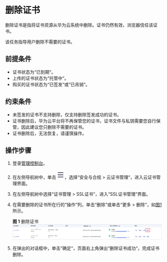 # 删除证书<a name="ZH-CN_TOPIC_0110866180"></a>

删除证书是指将证书资源从华为云系统中删除。证书仍然有效，浏览器信任该证书。

该任务指导用户删除不需要的证书。

## 前提条件<a name="zh-cn_topic_0000001124316649_zh-cn_topic_0110866180_section556861155951"></a>

-   证书状态为“已到期“。
-   上传的证书状态为“托管中“。
-   购买的证书状态为“已签发“或“已吊销“。

## 约束条件<a name="zh-cn_topic_0000001124316649_zh-cn_topic_0110866180_section101065361313"></a>

-   未签发的证书不支持删除，仅支持删除签发成功的证书。
-   证书删除后，华为云平台将不再保管您的证书，证书文件与私钥需要您自行保管，因此建议您只删除不需要的证书。
-   证书删除后，无法恢复，请谨慎操作。

## 操作步骤<a name="zh-cn_topic_0000001124316649_zh-cn_topic_0110866180_section408105191602"></a>

1.  登录[管理控制台](https://console.huaweicloud.com/)。
2.  在左侧导航树中，单击![](figures/icon-servicelist.png)，选择“安全与合规  \>  云证书管理“，进入云证书管理界面。
3.  在左侧导航树中选择“证书管理  \>  SSL证书“，进入“SSL证书管理“界面。

1.  在需要删除的证书所在行的“操作“列，单击“删除“或单击“更多 \> 删除“，如[图1](#zh-cn_topic_0000001124316649_zh-cn_topic_0110866180_fig75253510311)所示。

    **图 1**  删除证书<a name="zh-cn_topic_0000001124316649_zh-cn_topic_0110866180_fig75253510311"></a>  
    ![](figures/删除证书.png "删除证书")

2.  在弹出的对话框中，单击“确定“，页面右上角弹出“删除证书成功“，完成证书删除。

